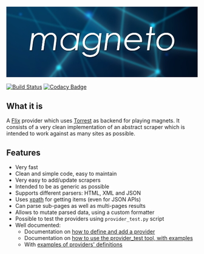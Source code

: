 ![](resources/images/magneto_banner.png)

[![Build Status](https://github.com/i96751414/script.flix.magneto/workflows/build/badge.svg)](https://github.com/i96751414/script.flix.magneto/actions?query=workflow%3Abuild)
[![Codacy Badge](https://app.codacy.com/project/badge/Grade/ffe8ff7028674c2db50a2b3d4de1cebc)](https://app.codacy.com/gh/i96751414/script.flix.magneto/dashboard?utm_source=gh&utm_medium=referral&utm_content=&utm_campaign=Badge_grade)

## What it is

A [Flix](https://github.com/i96751414/plugin.video.flix) provider which
uses [Torrest](https://github.com/i96751414/plugin.video.torrest) as backend for playing magnets. It consists of a very
clean implementation of an abstract scraper which is intended to work against as many sites as possible.

## Features

-   Very fast
-   Clean and simple code, easy to maintain
-   Very easy to add/update scrapers
-   Intended to be as generic as possible
-   Supports different parsers: HTML, XML and JSON
-   Uses [xpath](https://docs.python.org/3/library/xml.etree.elementtree.html#xpath-support) for getting items (even for JSON APIs)
-   Can parse sub-pages as well as multi-pages results
-   Allows to mutate parsed data, using a custom formatter
-   Possible to test the providers using `provider_test.py` script
-   Well documented:
    -   Documentation on [how to define and add a provider](docs/provider_definition.md)
    -   Documentation on [how to use the provider_test tool, with examples](docs/provider_test.md)
    -   With [examples of providers' definitions](docs/examples.md)
